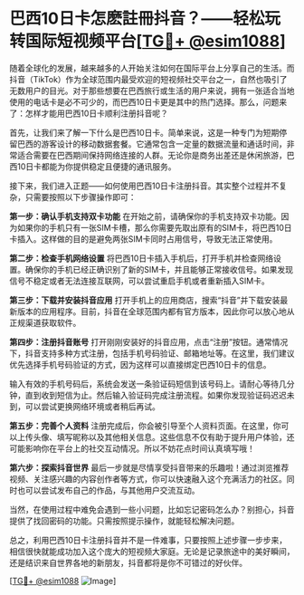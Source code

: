 # 巴西10日卡怎麽註冊抖音？——轻松玩转国际短视频平台[[TG💪+ @esim1088](https://t.me/s/esim1088)]

随着全球化的发展，越来越多的人开始关注如何在国际平台上分享自己的生活。而抖音（TikTok）作为全球范围内最受欢迎的短视频社交平台之一，自然也吸引了无数用户的目光。对于那些想要在巴西旅行或生活的用户来说，拥有一张适合当地使用的电话卡是必不可少的，而巴西10日卡更是其中的热门选择。那么，问题来了：怎样才能用巴西10日卡顺利注册抖音呢？

首先，让我们来了解一下什么是巴西10日卡。简单来说，这是一种专门为短期停留巴西的游客设计的移动数据套餐。它通常包含一定量的数据流量和通话时间，非常适合需要在巴西期间保持网络连接的人群。无论你是商务出差还是休闲旅游，巴西10日卡都能为你提供稳定且便捷的通讯服务。

接下来，我们进入正题——如何使用巴西10日卡注册抖音。其实整个过程并不复杂，只需要按照以下步骤操作即可：

**第一步：确认手机支持双卡功能**
在开始之前，请确保你的手机支持双卡功能。因为如果你的手机只有一张SIM卡槽，那么你需要先取出原有的SIM卡，将巴西10日卡插入。这样做的目的是避免两张SIM卡同时占用信号，导致无法正常使用。

**第二步：检查手机网络设置**
将巴西10日卡插入手机后，打开手机并检查网络设置。确保你的手机已经正确识别了新的SIM卡，并且能够正常接收信号。如果发现信号不稳定或者无法连接互联网，可以尝试重启手机或者重新插入SIM卡。

**第三步：下载并安装抖音应用**
打开手机上的应用商店，搜索“抖音”并下载安装最新版本的应用程序。目前，抖音在全球范围内都有官方版本，因此你可以放心地从正规渠道获取软件。

**第四步：注册抖音账号**
打开刚刚安装好的抖音应用，点击“注册”按钮。通常情况下，抖音支持多种方式注册，包括手机号码验证、邮箱地址等。在这里，我们建议优先选择手机号码验证的方式，因为这样可以直接绑定巴西10日卡的信息。

输入有效的手机号码后，系统会发送一条验证码短信到该号码上。请耐心等待几分钟，直到收到短信为止。然后输入验证码完成注册流程。如果你发现验证码迟迟未到，可以尝试更换网络环境或者稍后再试。

**第五步：完善个人资料**
注册完成后，你会被引导至个人资料页面。在这里，你可以上传头像、填写昵称以及其他相关信息。这些信息不仅有助于提升用户体验，还可能影响你在平台上的社交互动情况。所以不妨花点时间认真填写哦！

**第六步：探索抖音世界**
最后一步就是尽情享受抖音带来的乐趣啦！通过浏览推荐视频、关注感兴趣的内容创作者等方式，你可以快速融入这个充满活力的社区。同时也可以尝试发布自己的作品，与其他用户交流互动。

当然，在使用过程中难免会遇到一些小问题，比如忘记密码怎么办？别担心，抖音提供了找回密码的功能。只需按照提示操作，就能轻松解决问题。

总之，利用巴西10日卡注册抖音并不是一件难事，只要按照上述步骤一步步来，相信很快就能成功加入这个庞大的短视频大家庭。无论是记录旅途中的美好瞬间，还是结识来自世界各地的新朋友，抖音都将是你不可错过的好伙伴。

[[TG💪+ @esim1088](https://t.me/s/esim1088) ![Image](https://i.postimg.cc/4NQfJmqS/Snipaste-2025-05-13-00-14-12.png)]